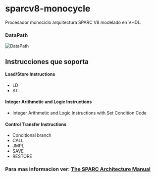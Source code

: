 # sparcv8-monocycle
Procesador monociclo arquitectura SPARC V8 modelado en VHDL.

### DataPath
![DataPath](https://github.com/z3774/sparcv8-monocycle/blob/master/DataPath-SPARCV8-MONOCYCLE.png)

## Instrucciones que soporta

#### Load/Store Instructions
- LD
- ST

#### Integer Arithmetic and Logic Instructions
- Integer Arithmetic and Logic Instructions with Set Condition Code

#### Control Transfer Instructions
- Conditional branch
- CALL
- JMPL
- SAVE
- RESTORE

### Para mas informacion ver: [The SPARC Architecture Manual](http://cseweb.ucsd.edu/~gbournou/CSE131/samv8.pdf)

